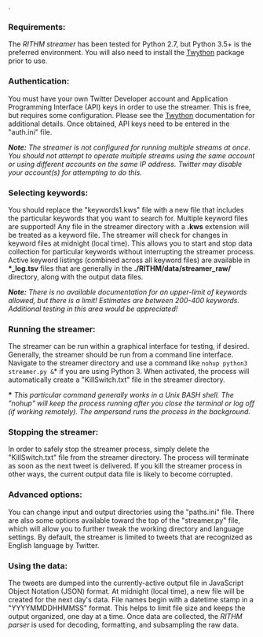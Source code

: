 .

### Requirements:
The *RITHM streamer* has been tested for Python 2.7, but Python 3.5+ is the preferred environment. You will also need to install the [Twython](https://github.com/ryanmcgrath/twython) package prior to use.


### Authentication:
You must have your own Twitter Developer account and Application Programming Interface (API) keys in order to use the streamer. This is free, but requires some configuration. Please see the [Twython](https://github.com/ryanmcgrath/twython) documentation for additional details. Once obtained, API keys need to be entered in the "auth.ini" file.

***Note:** The streamer is not configured for running multiple streams at once. You should not attempt to operate multiple streams using the same account or using different accounts on the same IP address. Twitter may disable your account(s) for attempting to do this.*


### Selecting keywords:
You should replace the "keywords1.kws" file with a new file that includes the particular keywords that you want to search for. Multiple keyword files are supported! Any file in the streamer directory with a **.kws** extension will be treated as a keyword file. The streamer will check for changes in keyword files at midnight (local time). This allows you to start and stop data collection for particular keywords without interrupting the streamer process. Active keyword listings (combined across all keyword files) are available in **\*\_log.tsv** files that are generally in the **./RITHM/data/streamer_raw/** directory, along with the output data files.

***Note:** There is no available documentation for an upper-limit of keywords allowed, but there is a limit! Estimates are between 200-400 keywords. Additional testing in this area would be appreciated!*


### Running the streamer:
The streamer can be run within a graphical interface for testing, if desired. Generally, the streamer should be run from a command line interface. Navigate to the streamer directory and use a command like ``nohup python3 streamer.py &``\* if you are using Python 3. When activated, the process will automatically create a "KillSwitch.txt" file in the streamer directory.

**\*** *This particular command generally works in a Unix BASH shell. The "nohup" will keep the process running after you close the terminal or log off (if working remotely). The ampersand runs the process in the background.*

### Stopping the streamer:
In order to safely stop the streamer process, simply delete the "KillSwitch.txt" file from the streamer directory. The process will terminate as soon as the next tweet is delivered. If you kill the streamer process in other ways, the current output data file is likely to become corrupted. 


### Advanced options:
You can change input and output directories using the "paths.ini" file. There are also some options available toward the top of the "streamer.py" file, which will allow you to further tweak the working directory and language settings. By default, the streamer is limited to tweets that are recognized as English language by Twitter.


### Using the data:
The tweets are dumped into the currently-active output file in JavaScript Object Notation (JSON) format. At midnight (local time), a new file will be created for the next day's data. File names begin with a datetime stamp in a "YYYYMMDDHHMMSS" format. This helps to limit file size and keeps the output organized, one day at a time. Once data are collected, the *RITHM parser* is used for decoding, formatting, and subsampling the raw data.
